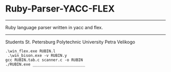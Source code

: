 # Ruby-Parser-YACC-FLEX
______________________________________________
Ruby language parser written in yacc and flex. 
______________________________________________
Students St. Petersburg Polytechnic University Petra Velikogo


```
.\win_flex.exe RUBIN.l 
 .\win_bison.exe -v RUBIN.y    
gcc RUBIN.tab.c scanner.c -o RUBIN     
./RUBIN.exe _______________________
```


